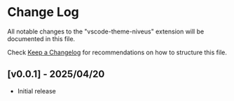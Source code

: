# Change Log

All notable changes to the "vscode-theme-niveus" extension will be documented in this file.

Check [Keep a Changelog](http://keepachangelog.com/) for recommendations on how to structure this file.

## [v0.0.1] - 2025/04/20

- Initial release
